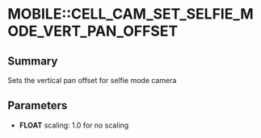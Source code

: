 # MOBILE::CELL_CAM_SET_SELFIE_MODE_VERT_PAN_OFFSET

## Summary
Sets the vertical pan offset for selfie mode camera

## Parameters
* **FLOAT** scaling: 1.0 for no scaling